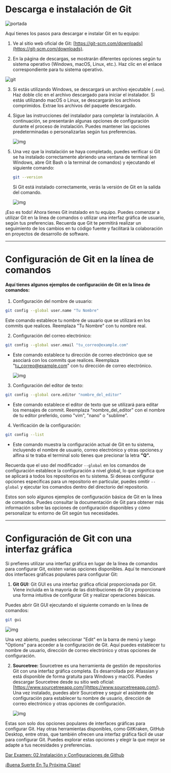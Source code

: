 # Descarga e instalación de Git

![portada](https://www.hostinger.es/tutoriales/wp-content/uploads/sites/7/2017/04/git-for-windows.png)

Aquí tienes los pasos para descargar e instalar Git en tu equipo:

1. Ve al sitio web oficial de Git: [https://git-scm.com/downloads](https://git-scm.com/downloads).

2. En la página de descargas, se mostrarán diferentes opciones según tu sistema operativo (Windows, macOS, Linux, etc.). Haz clic en el enlace correspondiente para tu sistema operativo.

![git](https://d33wubrfki0l68.cloudfront.net/42576fcf96af9adb8354488a9510994a25afe63f/c4ad4/img/2023/02/09/cara-install-git-di-windows/install-dan-download-git-terhubung-ke-github-002.png)

3. Si estás utilizando Windows, se descargará un archivo ejecutable (`.exe`). Haz doble clic en el archivo descargado para iniciar el instalador. Si estás utilizando macOS o Linux, se descargarán los archivos comprimidos. Extrae los archivos del paquete descargado.

4. Sigue las instrucciones del instalador para completar la instalación. A continuación, se presentarán algunas opciones de configuración durante el proceso de instalación. Puedes mantener las opciones predeterminadas o personalizarlas según tus preferencias.

    ![img](https://www.neoguias.com/wp-content/uploads/2020/05/instalar-git-windows-03.png)

5. Una vez que la instalación se haya completado, puedes verificar si Git se ha instalado correctamente abriendo una ventana de terminal (en Windows, abre Git Bash o la terminal de comandos) y ejecutando el siguiente comando:

   ```bash
   git --version
   ```

   Si Git está instalado correctamente, verás la versión de Git en la salida del comando.

   ![img](https://linuxhint.com/wp-content/uploads/2022/09/image10.png)

¡Eso es todo! Ahora tienes Git instalado en tu equipo. Puedes comenzar a utilizar Git en la línea de comandos o utilizar una interfaz gráfica de usuario, según tus preferencias. Recuerda que Git te permitirá realizar un seguimiento de los cambios en tu código fuente y facilitará la colaboración en proyectos de desarrollo de software.

---

# Configuración de Git en la línea de comandos

#### Aquí tienes algunos ejemplos de configuración de Git en la línea de comandos:

1. Configuración del nombre de usuario:

```bash
git config --global user.name "Tu Nombre"
```
Este comando establece tu nombre de usuario que se utilizará en los commits que realices. Reemplaza "Tu Nombre" con tu nombre real.

2. Configuración del correo electrónico:

```bash
git config --global user.email "tu_correo@example.com"
```
-  Este comando establece tu dirección de correo electrónico que se asociará con los commits que realices. Reemplaza "tu_correo@example.com" con tu dirección de correo electrónico.

   ![img](https://1.bp.blogspot.com/-PWK4gDGa0GQ/YItalgCRuRI/AAAAAAAAD6Q/AvHpHm0oW5An4fUF4a2A4g9tq3fdE1ewgCLcBGAsYHQ/s448/2.configurar-usuario.png)

3. Configuración del editor de texto:

```bash
git config --global core.editor "nombre_del_editor"
```
- Este comando establece el editor de texto que se utilizará para editar los mensajes de commit. Reemplaza "nombre_del_editor" con el nombre de tu editor preferido, como "vim", "nano" o "sublime".

4. Verificación de la configuración:

```bash
git config --list
```
- Este comando muestra la configuración actual de Git en tu sistema, incluyendo el nombre de usuario, correo electrónico y otras opciones.y alfina si te traba el terminal solo tienes que precionar la letra **"Q".** 

Recuerda que el uso del modificador `--global` en los comandos de configuración establece la configuración a nivel global, lo que significa que se aplicará a todos los repositorios en tu sistema. Si deseas configurar opciones específicas para un repositorio en particular, puedes omitir `--global` y ejecutar los comandos dentro del directorio del repositorio.

Estos son solo algunos ejemplos de configuración básica de Git en la línea de comandos. Puedes consultar la documentación de Git para obtener más información sobre las opciones de configuración disponibles y cómo personalizar tu entorno de Git según tus necesidades.

---

# Configuración de Git con una interfaz gráfica

Si prefieres utilizar una interfaz gráfica en lugar de la línea de comandos para configurar Git, existen varias opciones disponibles. Aquí te mencionaré dos interfaces gráficas populares para configurar Git:

1. **Git GUI:**
   Git GUI es una interfaz gráfica oficial proporcionada por Git. Viene incluida en la mayoría de las distribuciones de Git y proporciona una forma intuitiva de configurar Git y realizar operaciones básicas.
   
 Puedes abrir Git GUI ejecutando el siguiente comando en la línea de comandos:

   ```bash
   git gui
   ```
   ![img](https://encrypted-tbn0.gstatic.com/images?q=tbn:ANd9GcRjO0ofLYZzWuWiYgEbh3euZuDvqO_ZIL5kAg&usqp=CAU)

   Una vez abierto, puedes seleccionar "Edit" en la barra de menú y luego "Options" para acceder a la configuración de Git. Aquí puedes establecer tu nombre de usuario, dirección de correo electrónico y otras opciones de configuración.

2. **Sourcetree:**
   Sourcetree es una herramienta de gestión de repositorios Git con una interfaz gráfica completa. Es desarrollada por Atlassian y está disponible de forma gratuita para Windows y macOS. Puedes descargar Sourcetree desde su sitio web oficial: [https://www.sourcetreeapp.com/](https://www.sourcetreeapp.com/). Una vez instalado, puedes abrir Sourcetree y seguir el asistente de configuración para establecer tu nombre de usuario, dirección de correo electrónico y otras opciones de configuración.

   ![img](https://blog.sourcetreeapp.com/files/2017/01/win_2_header.png)

Estas son solo dos opciones populares de interfaces gráficas para configurar Git. Hay otras herramientas disponibles, como GitKraken, GitHub Desktop, entre otras, que también ofrecen una interfaz gráfica fácil de usar para configurar Git. Puedes explorar estas opciones y elegir la que mejor se adapte a tus necesidades y preferencias.


[Dar Examen: 02.Instalación y Configuraciones de Github](https://forms.gle/KH5trB9CRZ68MgRRA)

[¡Buena Suerte En Tu Próxima Clase!](https://github.com/ByChokeYT/Curso_de_Git_GitHub/tree/main/03.%20Comandos%20b%C3%A1sicos%20de%20Git)